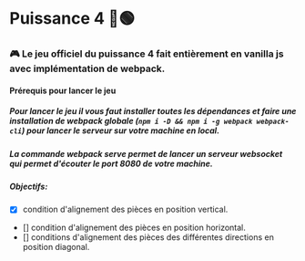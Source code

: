 # Puissance 4 🔴🟢

### 🎮 Le jeu officiel du puissance 4 fait entièrement en **vanilla js** avec implémentation de **webpack**.

#### Prérequis pour lancer le jeu

##### Pour lancer le jeu il vous faut installer toutes les dépendances et faire une installation de _webpack_ globale (`npm i -D && npm i -g webpack webpack-cli`) pour lancer le serveur sur votre machine en local.

##### La commande _webpack serve_ permet de lancer un serveur websocket qui permet d'écouter le port _8080_ de votre machine.

##### Objectifs:

- [x] condition d'alignement des pièces en position vertical.
- [] condition d'alignement des pièces en position horizontal.
- [] conditions d'alignement des pièces des différentes directions en position diagonal.
